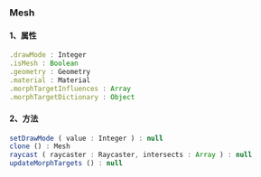 ### Mesh

#### 1、属性
```js
.drawMode : Integer
.isMesh : Boolean
.geometry : Geometry
.material : Material
.morphTargetInfluences : Array
.morphTargetDictionary : Object
```

#### 2、方法
```js
setDrawMode ( value : Integer ) : null
clone () : Mesh
raycast ( raycaster : Raycaster, intersects : Array ) : null
updateMorphTargets () : null
```
